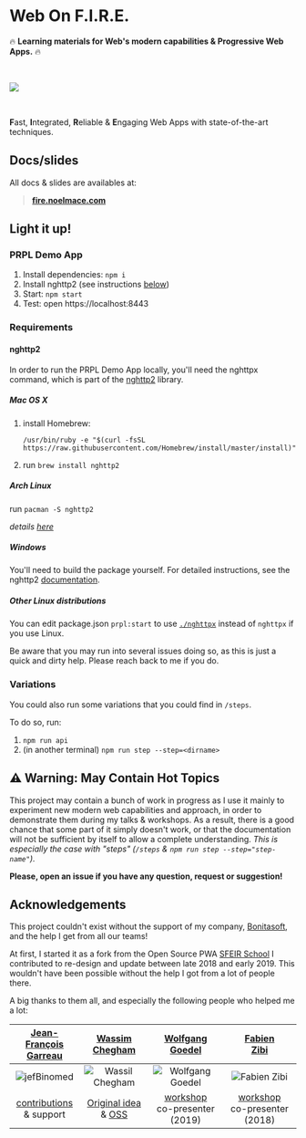 # Web On F.I.R.E.

:fire: **Learning materials for Web's modern capabilities & Progressive Web Apps.** :fire:

<br>

![](https://media.giphy.com/media/SpZEbPjQTTKZa/giphy.gif)

<br>

**F**ast, **I**ntegrated, **R**eliable & **E**ngaging Web Apps with state-of-the-art techniques.

## Docs/slides

All docs & slides are availables at:

> **[fire.noelmace.com](http://fire.noelmace.com)**

## Light it up!

### PRPL Demo App

1. Install dependencies: `npm i`
1. Install nghttp2 (see instructions [below](#nghttp2))
1. Start: `npm start`
1. Test: open https://localhost:8443

### Requirements

#### nghttp2

In order to run the PRPL Demo App locally, you'll need the nghttpx command, which is part of the [nghttp2](https://nghttp2.org) library.

##### Mac OS X

1. install Homebrew:
   ```
   /usr/bin/ruby -e "$(curl -fsSL https://raw.githubusercontent.com/Homebrew/install/master/install)"
   ```
1. run `brew install nghttp2`

##### Arch Linux

run `pacman -S nghttp2`

_details [here](https://www.archlinux.org/packages/extra/x86_64/nghttp2/)_

##### Windows

You'll need to build the package yourself. For detailed instructions, see the nghttp2 [documentation](https://nghttp2.org/documentation/package_README.html#notes-for-building-on-windows-msvc).

##### Other Linux distributions

You can edit package.json `prpl:start` to use [`./nghttpx`](./server/http2-proxy/nghttpx) instead of `nghttpx` if you use Linux.

Be aware that you may run into several issues doing so, as this is just a quick and dirty help. Please reach back to me if you do.

### Variations

You could also run some variations that you could find in `/steps`.

To do so, run:

1. `npm run api`
1. (in another terminal) `npm run step --step=<dirname>`

## :warning: Warning: May Contain Hot Topics

This project may contain a bunch of work in progress as I use it mainly to experiment new modern web capabilities and approach, in order to demonstrate them during my talks & workshops. As a result, there is a good chance that some part of it simply doesn't work, or that the documentation will not be sufficient by itself to allow a complete understanding. _This is especially the case with "steps" (`/steps` & `npm run step --step="step-name"`)._

**Please, open an issue if you have any question, request or suggestion!**

## Acknowledgements

This project couldn't exist without the support of my company, [Bonitasoft](https://www.bonitasoft.com), and the help I get from all our teams!

At first, I started it as a fork from the Open Source PWA [SFEIR School](https://github.com/sfeir-open-source/sfeir-school-pwa) I contributed to re-design and update between late 2018 and early 2019. This wouldn't have been possible without the help I got from a lot of people there.

A big thanks to them all, and especially the following people who helped me a lot:

| <a href="https://github.com/jefBinomed" target="_blank">Jean-François<br>Garreau</a> |                     <a href="https://github.com/manekinekko" target="_blank">Wassim<br>Chegham</a>                      |        <a href="https://github.com/wolfgangGoedel" target="_blank">Wolfgang<br>Goedel</a>        |             <a href="https://github.com/dahfazz" target="_blank">Fabien<br>Zibi</a>              |
| :----------------------------------------------------------------------------------: | :---------------------------------------------------------------------------------------------------------------------: | :----------------------------------------------------------------------------------------------: | :----------------------------------------------------------------------------------------------: |
|         ![jefBinomed](https://avatars0.githubusercontent.com/u/681267?s=100)         |                        ![Wassil Chegham](https://avatars1.githubusercontent.com/u/1699357?s=100)                        |          ![Wolfgang Goedel](https://avatars3.githubusercontent.com/u/3933928?s=100&v=4)          |              ![Fabien Zibi](https://avatars0.githubusercontent.com/u/1621916?s=100)              |
| [contributions](https://github.com/Sfeir/pwa-200/graphs/contributors)<br> & support  | [Original idea](https://github.com/Sfeir/pwa-200/graphs/contributors)<br> & [OSS](https://github.com/sfeir-open-source) | [workshop](https://twitter.com/bestofwebconf/status/1004696329208172544)<br> co-presenter (2019) | [workshop](https://twitter.com/bestofwebconf/status/1004696329208172544)<br> co-presenter (2018) |

